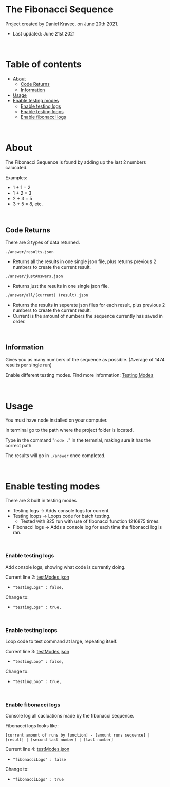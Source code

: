 # The Fibonacci Sequence
Project created by Daniel Kravec, on June 20th 2021. 
- Last updated: June 21st 2021

<br />

# Table of contents
- [About](#about)
    - [Code Returns](#code-returns)
    - [Information](#information)
- [Usage](#usage)
- [Enable testing modes](#enable-testing-modes)
    - [Enable testing logs](#enable-testing-logs)
    - [Enable testing loops](#enable-testing-loops)
    - [Enable fibonacci logs](#enable-fibonacci-logs)

<br />

# About
The Fibonacci Sequence is found by adding up the last 2 numbers calucated.

Examples: 
- 1 + 1 = 2
- 1 + 2 = 3
- 2 + 3 = 5
- 3 + 5 = 8, etc.

<br />

## Code Returns
There are 3 types of data returned.

`./answer/results.json`
- Returns all the results in one single json file, plus returns previous 2 numbers to create the current result.

`./answer/justAnswers.json`
- Returns just the results in one single json file.

`./answer/all/(current) (result).json`
- Returns the results in seperate json files for each result, plus previous 2 numbers to create the current result. 
- Current is the amount of numbers the sequence currently has saved in order.

<br />

## Information
Gives you as many numbers of the sequence as possible. (Average of 1474 results per single run)

Enable different testing modes. Find more information: [Testing Modes](#enable-testing-modes)



<br />

# Usage

You must have node installed on your computer.

In terminal go to the path where the project folder is located.

Type in the command "`node .`" in the termnial, making sure it has the correct path.

The results will go in `./answer` once completed. 

<br />

# Enable testing modes

There are 3 built in testing modes
- Testing logs -> Adds console logs for current.
- Testing loops -> Loops code for batch testing.
    - Tested with 825 run with use of fibonacci function 1216875 times.
- Fibonacci logs -> Adds a console log for each time the fibonacci log is ran.
<br />

### Enable testing logs

Add console logs, showing what code is currently doing.

Current line 2: [testModes.json](./index.js)
- `"testingLogs" : false,`

Change to:
- `"testingLogs" : true,`

<br />

### Enable testing loops

Loop code to test command at large, repeating itself.

Current line 3: [testModes.json](./index.js)
- `"testingLoop" : false,`

Change to:
- `"testingLoop" : true,`

<br />

### Enable fibonacci logs

Console log all cacluations made by the fibonacci sequence.

Fibonacci logs looks like: 

`[current amount of runs by function] - [amount runs sequence] | [result] | [second last number] | [last number]`

Current line 4: [testModes.json](./index.js)
- `"fibonacciLogs" : false`

Change to:
- `"fibonacciLogs" : true`
